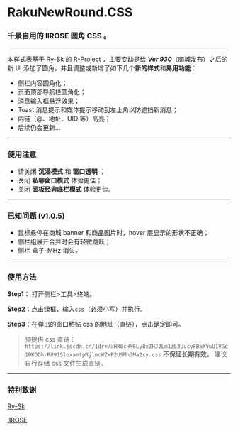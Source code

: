 # RakuNewRound.CSS
### 千景自用的 IIROSE 圆角 CSS 。

***

本样式表基于 [Ry-Sk](https://github.com/Ry-Sk) 的 [R-Project](https://github.com/Ry-Sk/R-Project) ，主要变动是给 ***Ver  930***（商城发布）之后的新 UI 添加了圆角，并且调整或新增了如下几个**新的样式**和**易用功能**：

+ 侧栏内容圆角化；
+ 页面顶部导航栏圆角化；
+ 消息输入框悬浮效果；
+ Toast 消息提示和媒体提示移动到左上角以防遮挡新消息；
+ 内链（@、地址、UID 等）高亮；
+ 后续仍会更新...

***

### 使用注意

+ 请关闭 **沉浸模式** 和 **窗口透明** ；
+ 关闭 **私聊窗口模式** 体验更佳；
+ 关闭 **面板经典底栏模式** 体验更佳。

***

### 已知问题 (v1.0.5)

+ 鼠标悬停在商城 banner 和商品图片时，hover 层显示的形状不正确；
+ 侧栏组展开合并时会有轻微跳跃；
+ 侧栏 盒子-MHz 消失。

***

### 使用方法
**Step1**： 打开侧栏>工具>终端。

**Step2**：点击绿框，输入`css`（必须小写）并执行。

**Step3**：在弹出的窗口粘贴 css 的地址（直链），点击确定即可。



> 预提供 css 直链：`https://link.jscdn.cn/1drv/aHR0cHM6Ly8xZHJ2Lm1zL3UvcyFBaXYwU1VGc1BKODhrRU91SloxamtpRjlmcWZxP2U9MnJMa2xy.css`
**不保证长期有效。** 建议自行存储 css 文件生成直链。

***

### 特别致谢

[Ry-Sk](https://github.com/Ry-Sk)

[IIROSE](https://iirose.com/#s=5b54a839b48fd&act=i:5b54a839b48fd)
